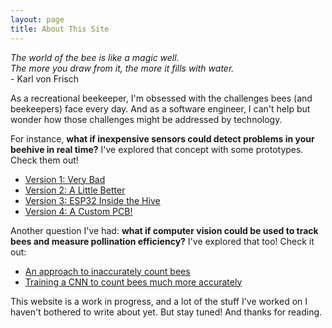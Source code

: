 ```yaml
---
layout: page
title: About This Site
---
```

<div class="message">
<em>The world of the bee is like a magic well. 
<br>The more you draw from it, the more it fills with water.</em>
<br>
- Karl von Frisch
</div>

As a recreational beekeeper, I'm obsessed with the challenges bees (and beekeepers) face every day. And as a software engineer, I can't help but wonder how those challenges might be addressed by technology.

For instance, **what if inexpensive sensors could detect problems in your beehive in real time?** I've explored that concept with some prototypes. Check them out!
* [Version 1: Very Bad](hardware.html)
* [Version 2: A Little Better](hardware-v2.html)
* [Version 3: ESP32 Inside the Hive](hardware-v3.html)
* [Version 4: A Custom PCB!](hardware-v4.html)

Another question I've had: **what if computer vision could be used to track bees and measure pollination efficiency?** I've explored that too! Check it out:
* [An approach to inaccurately count bees](quick-video-analysis.html)
* [Training a CNN to count bees much more accurately](counting-bees-using-a-cnn.html)

This website is a work in progress, and a lot of the stuff I've worked on I haven't bothered to write about yet. But stay tuned! And thanks for reading.
